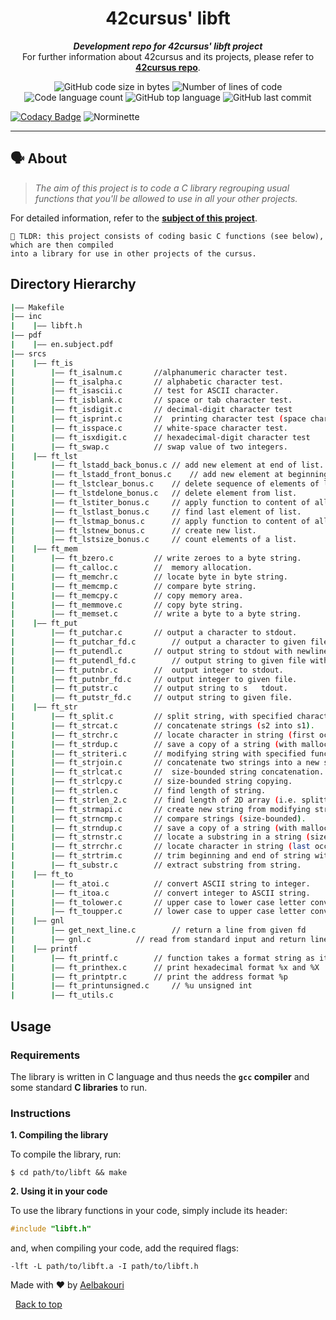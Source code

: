 

<h1 align="center">
	42cursus' libft
</h1>

<p align="center">
	<b><i>Development repo for 42cursus' libft project</i></b><br>
	For further information about 42cursus and its projects, please refer to <a href="https://github.com/Aelbakouri/1337_cursus"><b>42cursus repo</b></a>.
</p>

<p align="center">
	<img alt="GitHub code size in bytes" src="https://img.shields.io/github/languages/code-size/Aelbakouri/libft?color=blueviolet" />
	<img alt="Number of lines of code" src="https://img.shields.io/tokei/lines/github/Aelbakouri/libft?color=blueviolet" />
	<img alt="Code language count" src="https://img.shields.io/github/languages/count/Aelbakouri/libft?color=blue" />
	<img alt="GitHub top language" src="https://img.shields.io/github/languages/top/Aelbakouri/libft?color=blue" />
	<img alt="GitHub last commit" src="https://img.shields.io/github/last-commit/Aelbakouri/libft?color=brightgreen" />
</p>


[![Codacy Badge](https://api.codacy.com/project/badge/Grade/a7ea133692384ce898799f497288e766)](https://app.codacy.com/gh/Aelbakouri/libft?utm_source=github.com&utm_medium=referral&utm_content=Aelbakouri/libft&utm_campaign=Badge_Grade_Settings)
![Norminette](https://github.com/Aelbakouri/libft/workflows/norminette3/badge.svg)



---

## 🗣️ About

> _The aim of this project is to code a C library regrouping usual functions that you'll be allowed to use in all your other projects._

For detailed information, refer to the [**subject of this project**](https://github.com/appinha/42cursus/tree/master/_PDFs).

	🚀 TLDR: this project consists of coding basic C functions (see below), which are then compiled
	into a library for use in other projects of the cursus.

## Directory Hierarchy
```bash
|—— Makefile
|—— inc
|    |—— libft.h
|—— pdf
|    |—— en.subject.pdf
|—— srcs
|    |—— ft_is
|        |—— ft_isalnum.c		//alphanumeric character test.
|        |—— ft_isalpha.c		// alphabetic character test.
|        |—— ft_isascii.c		// test for ASCII character.
|        |—— ft_isblank.c		// space or tab character test.
|        |—— ft_isdigit.c		// decimal-digit character test
|        |—— ft_isprint.c		//  printing character test (space character inclusive).
|        |—— ft_isspace.c		// white-space character test.
|        |—— ft_isxdigit.c		// hexadecimal-digit character test
|        |—— ft_swap.c			// swap value of two integers.
|    |—— ft_lst
|        |—— ft_lstadd_back_bonus.c	// add new element at end of list.
|        |—— ft_lstadd_front_bonus.c	// add new element at beginning of list.
|        |—— ft_lstclear_bonus.c	// delete sequence of elements of list from a starting point.
|        |—— ft_lstdelone_bonus.c	// delete element from list.
|        |—— ft_lstiter_bonus.c		// apply function to content of all lists elements.
|        |—— ft_lstlast_bonus.c		// find last element of list.
|        |—— ft_lstmap_bonus.c		// apply function to content of all lists elements into new list.
|        |—— ft_lstnew_bonus.c		// create new list.
|        |—— ft_lstsize_bonus.c		// count elements of a list.
|    |—— ft_mem
|        |—— ft_bzero.c			// write zeroes to a byte string.
|        |—— ft_calloc.c		//  memory allocation.
|        |—— ft_memchr.c		// locate byte in byte string.
|        |—— ft_memcmp.c		// compare byte string.
|        |—— ft_memcpy.c		// copy memory area.
|        |—— ft_memmove.c		// copy byte string.
|        |—— ft_memset.c		// write a byte to a byte string.
|    |—— ft_put
|        |—— ft_putchar.c		// output a character to stdout.
|        |—— ft_putchar_fd.c		// output a character to given file.
|        |—— ft_putendl.c		// output string to stdout with newline.
|        |—— ft_putendl_fd.c		// output string to given file with newline.
|        |—— ft_putnbr.c		//  output integer to stdout.
|        |—— ft_putnbr_fd.c		// output integer to given file.
|        |—— ft_putstr.c		// output string to s	tdout.
|        |—— ft_putstr_fd.c		// output string to given file.
|    |—— ft_str
|        |—— ft_split.c			// split string, with specified character as delimiter, into an array of strings.
|        |—— ft_strcat.c		// concatenate strings (s2 into s1).
|        |—— ft_strchr.c		// locate character in string (first occurrence).
|        |—— ft_strdup.c		// save a copy of a string (with malloc).
|        |—— ft_striteri.c		// modifying string with specified function.
|        |—— ft_strjoin.c		// concatenate two strings into a new string (with malloc).
|        |—— ft_strlcat.c		//  size-bounded string concatenation.
|        |—— ft_strlcpy.c		// size-bounded string copying.
|        |—— ft_strlen.c		// find length of string.
|        |—— ft_strlen_2.c		// find length of 2D array (i.e. splitted string).
|        |—— ft_strmapi.c		// create new string from modifying string with specified function.
|        |—— ft_strncmp.c		// compare strings (size-bounded).
|        |—— ft_strndup.c		// save a copy of a string (with malloc, size-bounded).
|        |—— ft_strnstr.c		// locate a substring in a string (size-bounded).
|        |—— ft_strrchr.c		// locate character in string (last occurence).
|        |—— ft_strtrim.c		// trim beginning and end of string with the specified characters.
|        |—— ft_substr.c		// extract substring from string.
|    |—— ft_to
|        |—— ft_atoi.c			// convert ASCII string to integer.
|        |—— ft_itoa.c			// convert integer to ASCII string.
|        |—— ft_tolower.c		// upper case to lower case letter conversion.
|        |—— ft_toupper.c		// lower case to upper case letter conversion.
|    |—— gnl
|        |—— get_next_line.c		// return a line from given fd
|        |—— gnl.c			// read from standard input and return line
|    |—— printf
|        |—— ft_printf.c		// function takes a format string as its first argument, followed by a set of variables
|        |—— ft_printhex.c		// print hexadecimal format %x and %X
|        |—— ft_printptr.c		// print the address format %p
|        |—— ft_printunsigned.c		// %u unsigned int
|        |—— ft_utils.c
```

##  Usage

### Requirements

The library is written in C language and thus needs the **`gcc` compiler** and some standard **C libraries** to run.

### Instructions

**1. Compiling the library**

To compile the library, run:

```shell
$ cd path/to/libft && make
```

**2. Using it in your code**

To use the library functions in your code, simply include its header:

```C
#include "libft.h"
```

and, when compiling your code, add the required flags:

```shell
-lft -L path/to/libft.a -I path/to/libft.h
```
Made with :heart: by <a href="https://github.com/Aelbakouri" target="_blank">Aelbakouri</a>

&#xa0;
<a href="#top">Back to top</a>
